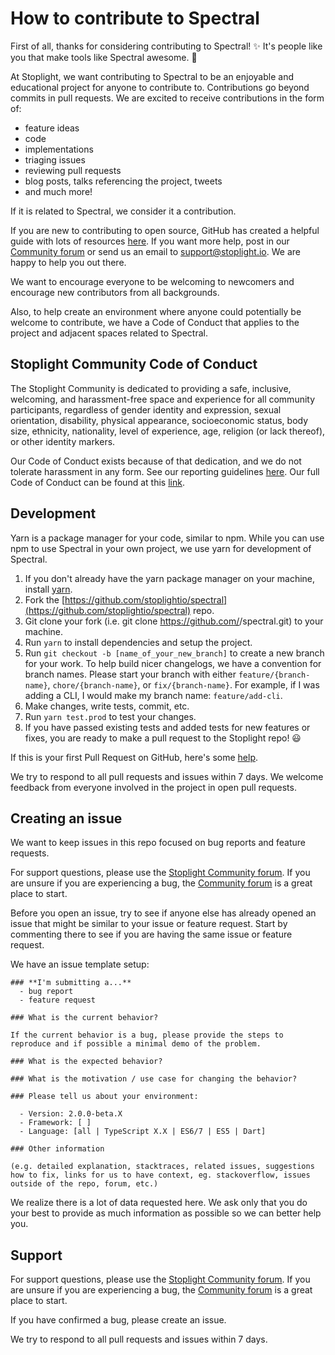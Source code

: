 # How to contribute to Spectral

First of all, thanks for considering contributing to Spectral! ✨ It's people like you that make tools like Spectral awesome. 💖

At Stoplight, we want contributing to Spectral to be an enjoyable and educational project for anyone to contribute to. Contributions go beyond commits in pull requests. We are excited to receive contributions in the form of:

- feature ideas
- code
- implementations
- triaging issues
- reviewing pull requests
- blog posts, talks referencing the project, tweets
- and much more!

If it is related to Spectral, we consider it a contribution. 

If you are new to contributing to open source, GitHub has created a helpful guide with lots of resources [here](https://opensource.guide/how-to-contribute/). If you want more help, post in our [Community forum](https://community.stoplight.io/c/open-source) or send us an email to [support@stoplight.io](mailto:support@stoplight.io). We are happy to help you out there. 

We want to encourage everyone to be welcoming to newcomers and encourage new contributors from all backgrounds.

Also, to help create an environment where anyone could potentially be welcome to contribute, we have a Code of Conduct that applies to the project and adjacent spaces related to Spectral. 

## Stoplight Community Code of Conduct

The Stoplight Community is dedicated to providing a safe, inclusive, welcoming, and harassment-free space and experience for all community participants, regardless of gender identity and expression, sexual orientation, disability, physical appearance, socioeconomic status, body size, ethnicity, nationality, level of experience, age, religion (or lack thereof), or other identity markers. 

Our Code of Conduct exists because of that dedication, and we do not tolerate harassment in any form. See our reporting guidelines [here](https://github.com/stoplightio/code-of-conduct/blob/master/incident-reporting.md). Our full Code of Conduct can be found at this [link](https://github.com/stoplightio/code-of-conduct/blob/master/long-form-code-of-conduct.md#long-form-code-of-conduct).

## Development

Yarn is a package manager for your code, similar to npm. While you can use npm to use Spectral in your own project, we use yarn for development of Spectral.

1. If you don't already have the yarn package manager on your machine, install [yarn](https://yarnpkg.com/lang/en/docs/install/).
2. Fork the [https://github.com/stoplightio/spectral](https://github.com/stoplightio/spectral) repo.
3. Git clone your fork (i.e. git clone https://github.com/<your-username>/spectral.git) to your machine.
4. Run `yarn` to install dependencies and setup the project.
5. Run `git checkout -b [name_of_your_new_branch]` to create a new branch for your work. To help build nicer changelogs, we have a convention for branch names. Please start your branch with either `feature/{branch-name}`, `chore/{branch-name}`, or `fix/{branch-name}`. For example, if I was adding a CLI, I would make my branch name: `feature/add-cli`. 
6. Make changes, write tests, commit, etc. 
7. Run `yarn test.prod` to test your changes.
8. If you have passed existing tests and added tests for new features or fixes, you are ready to make a pull request to the Stoplight repo! 😃

If this is your first Pull Request on GitHub, here's some [help](https://egghead.io/lessons/javascript-how-to-create-a-pull-request-on-github). 

We try to respond to all pull requests and issues within 7 days. We welcome feedback from everyone involved in the project in open pull requests. 

## Creating an issue

We want to keep issues in this repo focused on bug reports and feature requests. 

For support questions, please use the [Stoplight Community forum](https://community.stoplight.io/c/open-source). If you are unsure if you are experiencing a bug, the [Community forum](https://community.stoplight.io/c/open-source) is a great place to start.

Before you open an issue, try to see if anyone else has already opened an issue that might be similar to your issue or feature request. Start by commenting there to see if you are having the same issue or feature request. 

We have an issue template setup: 

```
### **I'm submitting a...**
  - bug report
  - feature request

### What is the current behavior?

If the current behavior is a bug, please provide the steps to reproduce and if possible a minimal demo of the problem.

### What is the expected behavior?

### What is the motivation / use case for changing the behavior?

### Please tell us about your environment:

  - Version: 2.0.0-beta.X
  - Framework: [ ]
  - Language: [all | TypeScript X.X | ES6/7 | ES5 | Dart]

### Other information

(e.g. detailed explanation, stacktraces, related issues, suggestions how to fix, links for us to have context, eg. stackoverflow, issues outside of the repo, forum, etc.)
```

We realize there is a lot of data requested here. We ask only that you do your best to provide as much information as possible so we can better help you.

## Support

For support questions, please use the [Stoplight Community forum](https://community.stoplight.io/c/open-source). If you are unsure if you are experiencing a bug, the [Community forum](https://community.stoplight.io/c/open-source) is a great place to start.

If you have confirmed a bug, please create an issue. 

We try to respond to all pull requests and issues within 7 days.
